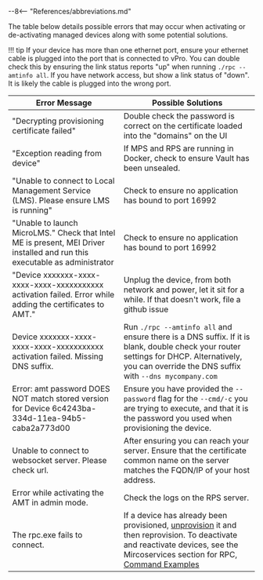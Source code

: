 --8<-- "References/abbreviations.md"

The table below details possible errors that may occur when activating or de-activating managed devices along with some potential solutions.

!!! tip
    If your device has more than one ethernet port, ensure your ethernet cable is plugged into the port that is connected to vPro. You can double check this by ensuring the link status reports "up" when running `./rpc --amtinfo all`. If you have network access, but show a link status of "down". It is likely the cable is plugged into the wrong port.

| Error Message | Possible Solutions |
| ------------- | ------------------ |
| "Decrypting provisioning certificate failed"| Double check the password is correct on the certificate loaded into the "domains" on the UI | 
| "Exception reading from device"  | If MPS and RPS are running in Docker, check to ensure Vault has been unsealed. |
| "Unable to connect to Local Management Service (LMS). Please ensure LMS is running" | Check to ensure no application has bound to port 16992 |
| "Unable to launch MicroLMS." Check that Intel ME is present, MEI Driver installed and run this executable as administrator | Check to ensure no application has bound to port 16992 |
| "Device xxxxxxx-xxxx-xxxx-xxxx-xxxxxxxxxxx activation failed. Error while adding the certificates to AMT."  | Unplug the device, from both network and power, let it sit for a while. If that doesn't work, file a github issue | 
| Device xxxxxxx-xxxx-xxxx-xxxx-xxxxxxxxxxx activation failed. Missing DNS suffix. | Run `./rpc --amtinfo all` and ensure there is a DNS suffix. If it is blank, double check your router settings for DHCP. Alternatively, you can override the DNS suffix with `--dns mycompany.com` | 
| Error: amt password DOES NOT match stored version for Device 6c4243ba-334d-11ea-94b5-caba2a773d00 | Ensure you have provided the `--password` flag for the `--cmd/-c` you are trying to execute, and that it is the password you used when provisioning the device. |
| Unable to connect to websocket server. Please check url. | After ensuring you can reach your server. Ensure that the certificate common name on the server matches the FQDN/IP of your host address. |
| Error while activating the AMT in admin mode. | Check the logs on the RPS server. | 
| The rpc.exe fails to connect. | If a device has already been provisioned, [unprovision](../../Topics/MEBX/unprovision.md) it and then reprovision. To deactivate and reactivate devices, see the Mircoservices section for RPC, [Command Examples](commandsRPC.md) | 
